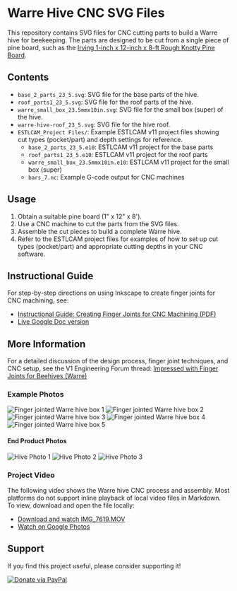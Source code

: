 # Warre Hive CNC SVG Files

This repository contains SVG files for CNC cutting parts to build a Warre hive for beekeeping. The parts are designed to be cut from a single piece of pine board, such as the [Irving 1-inch x 12-inch x 8-ft Rough Knotty Pine Board](https://www.homedepot.ca/product/irving-1-inch-x-12-inch-x-8-ft-rough-knotty-pine-board/1000113397).

## Contents

- `base_2_parts_23_5.svg`: SVG file for the base parts of the hive.
- `roof_parts1_23_5.svg`: SVG file for the roof parts of the hive.
- `warre_small_box_23.5mmx10in.svg`: SVG file for the small box (super) of the hive.
- `warre-hive-roof_23_5.svg`: SVG file for the hive roof.
- `ESTLCAM_Project Files/`: Example ESTLCAM v11 project files showing cut types (pocket/part) and depth settings for reference.
    - `base_2_parts_23_5.e10`: ESTLCAM v11 project for the base parts
    - `roof_parts1_23_5.e10`: ESTLCAM v11 project for the roof parts
    - `warre_small_box_23.5mmx10in.e10`: ESTLCAM v11 project for the small box (super)
    - `bars_7.nc`: Example G-code output for CNC machines

## Usage

1. Obtain a suitable pine board (1" x 12" x 8').
2. Use a CNC machine to cut the parts from the SVG files.
3. Assemble the cut pieces to build a complete Warre hive.
4. Refer to the ESTLCAM project files for examples of how to set up cut types (pocket/part) and appropriate cutting depths in your CNC software.

## Instructional Guide

For step-by-step directions on using Inkscape to create finger joints for CNC machining, see:
- [Instructional Guide: Creating Finger Joints for CNC Machining (PDF)](Documentation/Instructional%20Guide_%20Creating%20Finger%20Joints%20for%20CNC%20Machining.pdf)
- [Live Google Doc version](https://docs.google.com/document/d/1Y7qX6CegrHWxjC8ED7IoqVyE1ZTBiIDg-i6wG8RLdCI)

## More Information

For a detailed discussion of the design process, finger joint techniques, and CNC setup, see the V1 Engineering Forum thread: [Impressed with Finger Joints for Beehives (Warre)](https://forum.v1e.com/t/impressed-with-finger-joints-for-beehives-warre/47693/1)

### Example Photos

![Finger jointed Warre hive box 1](images/443d2574844f79d23d0aaaeaeca64a9b41243d25.jpeg)
![Finger jointed Warre hive box 2](images/24f319c8b937f94452d67235b093487e5ff4e25d.jpeg)
![Finger jointed Warre hive box 3](images/110926e7bd35cbe7a05c371a121e99d418c8c284.jpeg)
![Finger jointed Warre hive box 4](images/ad8b23d9b4bb8a5cd9c794063e8a4e28c2e67e44.jpeg)
![Finger jointed Warre hive box 5](images/e92610142900fcddc8800f9d62076b4aa5bbf4a3.jpeg)

#### End Product Photos

![Hive Photo 1](images/IMG_7616.jpg)
![Hive Photo 2](images/IMG_7617.jpg)
![Hive Photo 3](images/IMG_7618.jpg)

### Project Video

The following video shows the Warre hive CNC process and assembly. Most platforms do not support inline playback of local video files in Markdown. To view, download and open the file locally:

- [Download and watch IMG_7619.MOV](images/IMG_7619.MOV)
- [Watch on Google Photos](https://photos.app.goo.gl/gFv2ZMfHhT52Lzts6)

## Support

If you find this project useful, please consider supporting it!

[![Donate via PayPal](https://img.shields.io/badge/Donate-PayPal-blue.svg)](https://paypal.me/fkcbne?country.x=CA&locale.x=en_US) 